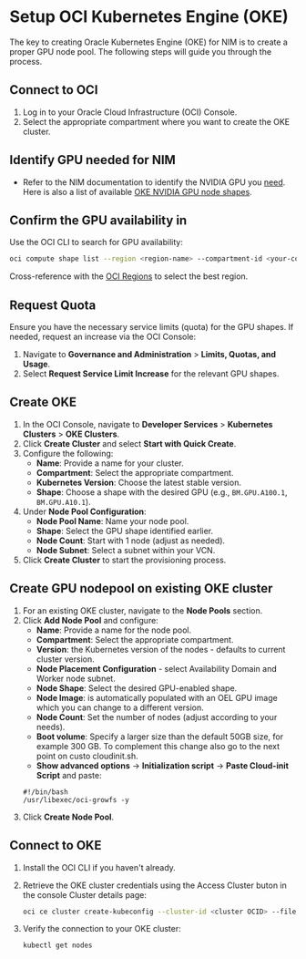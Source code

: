 # Setup OCI Kubernetes Engine (OKE)

The key to creating Oracle Kubernetes Engine (OKE) for NIM is to create a proper GPU node pool. The following steps will guide you through the process.

## Connect to OCI

1. Log in to your Oracle Cloud Infrastructure (OCI) Console.
2. Select the appropriate compartment where you want to create the OKE cluster.

## Identify GPU needed for NIM

- Refer to the NIM documentation to identify the NVIDIA GPU you [need](https://docs.nvidia.com/nim/large-language-models/latest/support-matrix.html). Here is also a list of available [OKE NVIDIA GPU node shapes](https://docs.oracle.com/en-us/iaas/Content/Compute/References/computeshapes.htm#vm-gpu).


## Confirm the GPU availability in 

Use the OCI CLI to search for GPU availability:

   ```bash
   oci compute shape list --region <region-name> --compartment-id <your-compartment-id> --all --query 'data[*].shape' --output json | jq -r '.[]' | grep -i 'gpu'
   ```

   Cross-reference with the [OCI Regions](https://www.oracle.com/cloud/data-regions.html) to select the best region.

## Request Quota

Ensure you have the necessary service limits (quota) for the GPU shapes. If needed, request an increase via the OCI Console:

1. Navigate to **Governance and Administration** > **Limits, Quotas, and Usage**.
2. Select **Request Service Limit Increase** for the relevant GPU shapes.

## Create OKE

1. In the OCI Console, navigate to **Developer Services** > **Kubernetes Clusters** > **OKE Clusters**.
2. Click **Create Cluster** and select **Start with Quick Create**.
3. Configure the following:
   - **Name**: Provide a name for your cluster.
   - **Compartment**: Select the appropriate compartment.
   - **Kubernetes Version**: Choose the latest stable version.
   - **Shape**: Choose a shape with the desired GPU (e.g., `BM.GPU.A100.1`, `BM.GPU.A10.1`).
4. Under **Node Pool Configuration**:
   - **Node Pool Name**: Name your node pool.
   - **Shape**: Select the GPU shape identified earlier.
   - **Node Count**: Start with 1 node (adjust as needed).
   - **Node Subnet**: Select a subnet within your VCN.
5. Click **Create Cluster** to start the provisioning process.

## Create GPU nodepool on existing OKE cluster

1. For an existing OKE cluster, navigate to the **Node Pools** section.
2. Click **Add Node Pool** and configure:
   - **Name**: Provide a name for the node pool.
   - **Compartment**: Select the appropriate compartment.
   - **Version**: the Kubernetes version of the nodes - defaults to current cluster version.
   - **Node Placement Configuration** - select Availability Domain and Worker node subnet.
   - **Node Shape**: Select the desired GPU-enabled shape.
   - **Node Image**: is automatically populated with an OEL GPU image which you can change to a different version.
   - **Node Count**: Set the number of nodes (adjust according to your needs).
   - **Boot volume**: Specify a larger size than the default 50GB size, for example 300 GB. To complement this change also go to the next point on custo cloudinit.sh.
   - **Show advanced options** -> **Initialization script** -> **Paste Cloud-init Script** and paste:
   ```
   #!/bin/bash 
   /usr/libexec/oci-growfs -y
   ```
3. Click **Create Node Pool**.

## Connect to OKE

1. Install the OCI CLI if you haven't already.
2. Retrieve the OKE cluster credentials using the Access Cluster buton in the console Cluster details page:

   ```bash
   oci ce cluster create-kubeconfig --cluster-id <cluster OCID> --file $HOME/.kube/config --region <region> --token-version 2.0.0 --kube-endpoint PUBLIC_ENDPOINT
   ```

3. Verify the connection to your OKE cluster:

   ```bash
   kubectl get nodes
   ```

